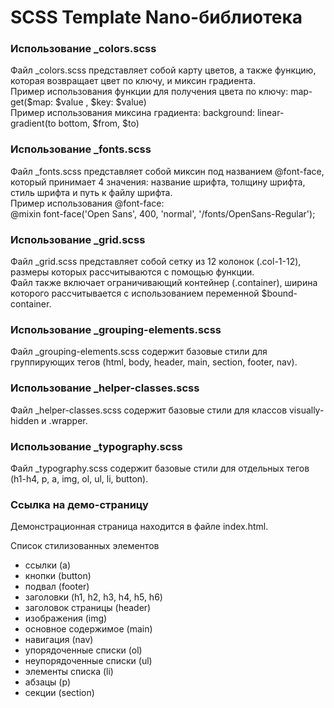 # SCSS Template Nano-библиотека

### Использование _colors.scss
Файл _colors.scss представляет собой карту цветов, а также функцию, которая возвращает цвет по ключу, и миксин градиента.
<br>Пример использования функции для получения цвета по ключу:
map-get($map: $value , $key: $value)
<br>Пример использования миксина градиента:
background: linear-gradient(to bottom, $from, $to)

### Использование _fonts.scss
Файл _fonts.scss представляет собой миксин под названием @font-face, который принимает 4 значения: название шрифта, толщину шрифта, стиль шрифта и путь к файлу шрифта.
<br>Пример использования @font-face:
<br>@mixin font-face('Open Sans', 400, 'normal', '/fonts/OpenSans-Regular');

### Использование _grid.scss
Файл _grid.scss представляет собой сетку из 12 колонок (.col-1-12), размеры которых рассчитываются с помощью функции.
<br>Файл также включает ограничивающий контейнер (.container), ширина которого рассчитывается с использованием переменной $bound-container.

### Использование _grouping-elements.scss
Файл _grouping-elements.scss содержит базовые стили для группирующих тегов (html, body, header, main, section, footer, nav).

### Использование _helper-classes.scss
Файл _helper-classes.scss содержит базовые стили для классов visually-hidden и .wrapper.

### Использование _typography.scss
Файл _typography.scss содержит базовые стили для отдельных тегов (h1-h4, p, a, img, ol, ul, li, button).

### Ссылка на демо-страницу
Демонстрационная страница находится в файле index.html.

Список стилизованных элементов
- ссылки (a)
- кнопки (button)
- подвал (footer)
- заголовки (h1, h2, h3, h4, h5, h6)
- заголовок страницы (header)
- изображения (img)
- основное содержимое (main)
- навигация (nav)
- упорядоченные списки (ol)
- неупорядоченные списки (ul)
- элементы списка (li)
- абзацы (p)
- секции (section)